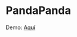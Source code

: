 # PandaPanda

Demo: <a href="https://mariacutipagonzales.github.io/PandaPanda/" target="_blank">Aquí</a>
